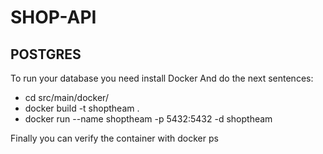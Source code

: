 # SHOP-API

## POSTGRES

To run your database you need install Docker 
And do the next sentences:

- cd src/main/docker/
- docker build -t shoptheam .
- docker run --name shoptheam -p 5432:5432 -d shoptheam

Finally you can verify the container with
docker ps